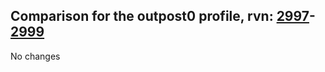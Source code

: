 ## Comparison for the outpost0 profile, rvn: [2997](https://github.com/PRO100KatYT/FortniteProfileRevisions/tree/main/profiles/outpost0/2997%20outpost0.json)-[2999](https://github.com/PRO100KatYT/FortniteProfileRevisions/tree/main/profiles/outpost0/2999%20outpost0.json)

No changes
